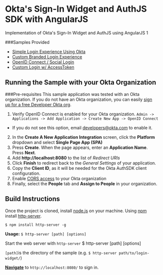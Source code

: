 # Okta's Sign-In Widget and AuthJS SDK with AngularJS
Implementation of Okta's Sign-In Widget and AuthJS using AngularJS 1

###Samples Provided
- [Simple Login Experience Using Okta](https://github.com/jmelberg/okta-widget-angular/tree/master/login-widget)
- [Custom Branded Login Experience](https://github.com/jmelberg/okta-widget-angular/tree/master/login-widget-custom-branded)
- [OpenID Connect / Social Login](https://github.com/jmelberg/okta-widget-angular/tree/master/login-widget-oidc)
- [Custom Login w/ AccessToken](https://github.com/jmelberg/okta-widget-angular/tree/master/custom-login)

## Running the Sample with your Okta Organization
###Pre-requisites
This sample application was tested with an Okta organization. If you do not have an Okta organization, you can easily [sign up for a free Developer Okta org](https://www.okta.com/developer/signup/).

1. Verify OpenID Connect is enabled for your Okta organization. `Admin -> Applications -> Add Application -> Create New App -> OpenID Connect`
  - If you do not see this option, email [developers@okta.com](mailto:developers@okta.com) to enable it.
2. In the **Create A New Application Integration** screen, click the **Platform** dropdown and select **Single Page App (SPA)**
3. Press **Create**. When the page appears, enter an **Application Name**. Press **Next**.
4. Add **http://localhost:8080** to the list of *Redirect URIs*
5. Click **Finish** to redirect back to the *General Settings* of your application.
6. Copy the **Client ID**, as it will be needed for the Okta AuthSDK client configuration.
7. Enable [CORS access](http://developer.okta.com/docs/api/getting_started/enabling_cors.html) to your Okta organization
8. Finally, select the **People** tab and **Assign to People** in your organization.

## Build Instructions
Once the project is cloned, install [node.js](https://nodejs.org/en/download/) on your machine. Using [npm](https://nodejs.org/en/download/) install [http-server](https://www.npmjs.com/package/http-server).

    $ npm install http-server -g
    

**Usage:** `$ http-server [path] [options]`

Start the web server with `http-server`
    $ http-server [path] [options]
    
`[path]`is the directory of the sample (e.g. `$ http-server path/to/login-widget/`)

**[Navigate](http://localhost:8080/)** to `http://localhost:8080/` to sign in.
